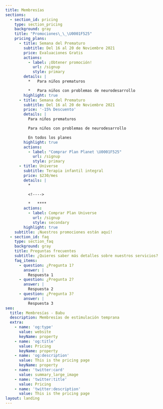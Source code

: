 ```yaml
---
title: Membresías
sections:
  - section_id: pricing
    type: section_pricing
    background: gray
    title: "Promociones\_\_\U0001F525"
    pricing_plans:
      - title: Semana del Prematuro
        subtitle: Del 16 al 20 de Noviembre 2021
        price: Evaluaciones Gratis
        actions:
          - label: ¡Obtener promoción!
            url: /signup
            style: primary
        details: |
          *   Para niños prematuros

          *   Para niños con problemas de neurodesarrollo
        highlight: true
      - title: Semana del Prematuro
        subtitle: Del 16 al 20 de Noviembre 2021
        price: '-15% Descuento'
        details: |
          Para niños prematuros

          Para niños con problemas de neurodesarrollo

          En todos los planes
        highlight: true
        actions:
          - label: "Comprar Plan Planet \U0001F525"
            url: /signup
            style: primary
      - title: Universe
        subtitle: Terapia infantil integral
        price: $230/mes
        details: |
          *

          <!---->

          *   ****
        actions:
          - label: Comprar Plan Universe
            url: /signup
            style: secondary
        highlight: true
    subtitle: ¡Nuestros promociones están aquí!
  - section_id: faq
    type: section_faq
    background: gray
    title: Preguntas frecuentes
    subtitle: ¿Quieres saber más detalles sobre nuestros servicios?
    faq_items:
      - question: ¿Pregunta 1?
        answer: |
          Respuesta 1
      - question: ¿Pregunta 2?
        answer: |
          Respuesta 2
      - question: ¿Pregunta 3?
        answer: |
          Respuesta 3
seo:
  title: Membresías - Babu
  description: Membresías de estimulación temprana
  extra:
    - name: 'og:type'
      value: website
      keyName: property
    - name: 'og:title'
      value: Pricing
      keyName: property
    - name: 'og:description'
      value: This is the pricing page
      keyName: property
    - name: 'twitter:card'
      value: summary_large_image
    - name: 'twitter:title'
      value: Pricing
    - name: 'twitter:description'
      value: This is the pricing page
layout: landing
---
```

